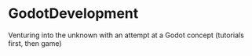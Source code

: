# GodotDevelopment
Venturing into the unknown with an attempt at a Godot concept (tutorials first, then game)
